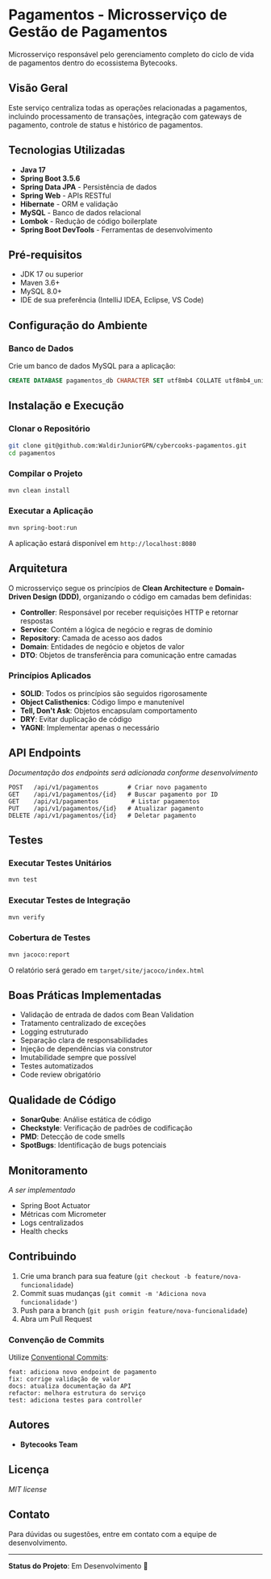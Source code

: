 # Pagamentos - Microsserviço de Gestão de Pagamentos

Microsserviço responsável pelo gerenciamento completo do ciclo de vida de pagamentos dentro do ecossistema Bytecooks.

## Visão Geral

Este serviço centraliza todas as operações relacionadas a pagamentos, incluindo processamento de transações, integração com gateways de pagamento, controle de status e histórico de pagamentos.

## Tecnologias Utilizadas

- **Java 17**
- **Spring Boot 3.5.6**
- **Spring Data JPA** - Persistência de dados
- **Spring Web** - APIs RESTful
- **Hibernate** - ORM e validação
- **MySQL** - Banco de dados relacional
- **Lombok** - Redução de código boilerplate
- **Spring Boot DevTools** - Ferramentas de desenvolvimento

## Pré-requisitos

- JDK 17 ou superior
- Maven 3.6+
- MySQL 8.0+
- IDE de sua preferência (IntelliJ IDEA, Eclipse, VS Code)

## Configuração do Ambiente

### Banco de Dados

Crie um banco de dados MySQL para a aplicação:

```sql
CREATE DATABASE pagamentos_db CHARACTER SET utf8mb4 COLLATE utf8mb4_unicode_ci;
```

## Instalação e Execução

### Clonar o Repositório

```bash
git clone git@github.com:WaldirJuniorGPN/cybercooks-pagamentos.git
cd pagamentos
```

### Compilar o Projeto

```bash
mvn clean install
```

### Executar a Aplicação

```bash
mvn spring-boot:run
```

A aplicação estará disponível em `http://localhost:8080`


## Arquitetura

O microsserviço segue os princípios de **Clean Architecture** e **Domain-Driven Design (DDD)**, organizando o código em camadas bem definidas:

- **Controller**: Responsável por receber requisições HTTP e retornar respostas
- **Service**: Contém a lógica de negócio e regras de domínio
- **Repository**: Camada de acesso aos dados
- **Domain**: Entidades de negócio e objetos de valor
- **DTO**: Objetos de transferência para comunicação entre camadas

### Princípios Aplicados

- **SOLID**: Todos os princípios são seguidos rigorosamente
- **Object Calisthenics**: Código limpo e manutenível
- **Tell, Don't Ask**: Objetos encapsulam comportamento
- **DRY**: Evitar duplicação de código
- **YAGNI**: Implementar apenas o necessário

## API Endpoints

*Documentação dos endpoints será adicionada conforme desenvolvimento*

```
POST   /api/v1/pagamentos        # Criar novo pagamento
GET    /api/v1/pagamentos/{id}   # Buscar pagamento por ID
GET    /api/v1/pagamentos         # Listar pagamentos
PUT    /api/v1/pagamentos/{id}   # Atualizar pagamento
DELETE /api/v1/pagamentos/{id}   # Deletar pagamento
```

## Testes

### Executar Testes Unitários

```bash
mvn test
```

### Executar Testes de Integração

```bash
mvn verify
```

### Cobertura de Testes

```bash
mvn jacoco:report
```

O relatório será gerado em `target/site/jacoco/index.html`

## Boas Práticas Implementadas

- Validação de entrada de dados com Bean Validation
- Tratamento centralizado de exceções
- Logging estruturado
- Separação clara de responsabilidades
- Injeção de dependências via construtor
- Imutabilidade sempre que possível
- Testes automatizados
- Code review obrigatório

## Qualidade de Código

- **SonarQube**: Análise estática de código
- **Checkstyle**: Verificação de padrões de codificação
- **PMD**: Detecção de code smells
- **SpotBugs**: Identificação de bugs potenciais

## Monitoramento

*A ser implementado*

- Spring Boot Actuator
- Métricas com Micrometer
- Logs centralizados
- Health checks

## Contribuindo

1. Crie uma branch para sua feature (`git checkout -b feature/nova-funcionalidade`)
2. Commit suas mudanças (`git commit -m 'Adiciona nova funcionalidade'`)
3. Push para a branch (`git push origin feature/nova-funcionalidade`)
4. Abra um Pull Request

### Convenção de Commits

Utilize [Conventional Commits](https://www.conventionalcommits.org/):

```
feat: adiciona novo endpoint de pagamento
fix: corrige validação de valor
docs: atualiza documentação da API
refactor: melhora estrutura do serviço
test: adiciona testes para controller
```

## Autores

- **Bytecooks Team**

## Licença

*MIT license*

## Contato

Para dúvidas ou sugestões, entre em contato com a equipe de desenvolvimento.

---

**Status do Projeto**: Em Desenvolvimento 🚧